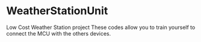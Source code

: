 # WeatherStationUnit
Low Cost Weather Station project 
These codes allow you to train yourself to connect the MCU with the others devices.

